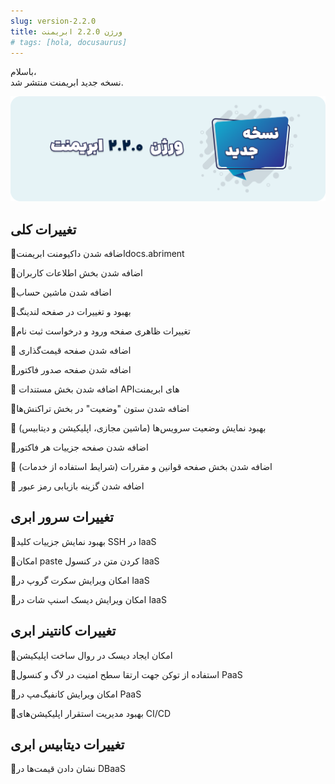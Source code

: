 ```yaml
---
slug: version-2.2.0
title: ورژن 2.2.0 ابریمنت
# tags: [hola, docusaurus]
---
```


باسلام، <br />
نسخه جدید ابریمنت منتشر شد.

![New Release Banner](./pic-abriment-ver2.2.0.png)

<!--truncate-->

## تغییرات کلی

📌اضافه شدن داکیومنت ابریمنتdocs.abriment

📌اضافه شدن بخش اطلاعات کاربران

📌اضافه شدن ماشین حساب

📌بهبود و تغییرات در صفحه لندینگ

📌تغییرات ظاهری صفحه ورود و درخواست ثبت نام

📌 اضافه شدن صفحه قیمت‌گذاری

📌اضافه شدن صفحه صدور فاکتور

📌 اضافه شدن بخش مستندات APIهای ابریمنت

📌اضافه شدن ستون "وضعیت" در بخش تراکنش‌ها

📌 بهبود نمایش وضعیت سرویس‌ها (ماشین مجازی، اپلیکیشن و دیتابیس)

📌اضافه شدن صفحه جزییات هر فاکتور

📌 اضافه شدن بخش صفحه قوانین و مقررات (شرایط استفاده از خدمات)

📌 اضافه شدن گزینه بازیابی رمز عبور


## تغییرات سرور ابری

📌بهبود نمایش جزییات کلید SSH در IaaS

📌امکان paste کردن متن در کنسول IaaS

📌امکان ویرایش سکرت گروپ در IaaS

📌امکان ویرایش دیسک اسنپ شات در IaaS


## تغییرات کانتینر ابری

📌امکان ایجاد دیسک در روال ساخت اپلیکیشن

📌استفاده از توکن جهت ارتقا سطح امنیت در لاگ و کنسول PaaS

📌امکان ویرایش کانفیگ‌مپ در PaaS

📌بهبود مدیریت استقرار اپلیکیشن‌های CI/CD


## تغییرات دیتابیس ابری

📌نشان دادن قیمت‌ها در DBaaS

